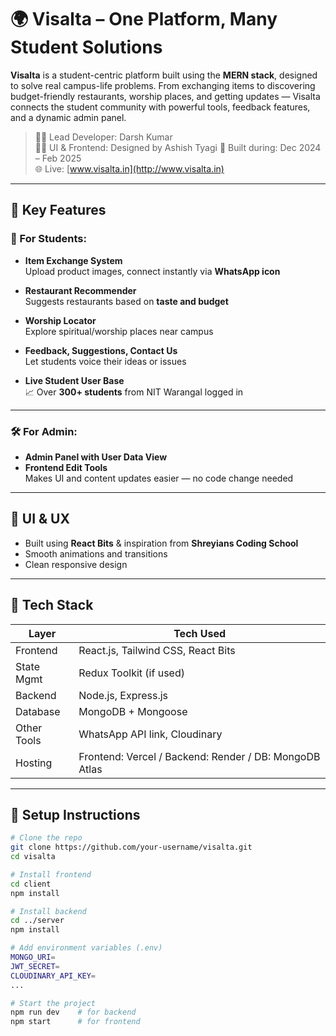 # 🌍 Visalta – One Platform, Many Student Solutions

**Visalta** is a student-centric platform built using the **MERN stack**, designed to solve real campus-life problems. From exchanging items to discovering budget-friendly restaurants, worship places, and getting updates — Visalta connects the student community with powerful tools, feedback features, and a dynamic admin panel.

> 👨‍💻 Lead Developer: Darsh Kumar  
> 👨‍🎨 UI & Frontend: Designed by Ashish Tyagi
> 🧠 Built during: Dec 2024 – Feb 2025  
> 🌐 Live: [www.visalta.in](http://www.visalta.in)

---

## 🚀 Key Features

### 🎒 For Students:
- **Item Exchange System**  
  Upload product images, connect instantly via **WhatsApp icon**
  
- **Restaurant Recommender**  
  Suggests restaurants based on **taste and budget**

- **Worship Locator**  
  Explore spiritual/worship places near campus

- **Feedback, Suggestions, Contact Us**  
  Let students voice their ideas or issues

- **Live Student User Base**  
  📈 Over **300+ students** from NIT Warangal logged in

---

### 🛠️ For Admin:
- **Admin Panel with User Data View**
- **Frontend Edit Tools**  
  Makes UI and content updates easier — no code change needed

---

## 🎨 UI & UX

- Built using **React Bits** & inspiration from **Shreyians Coding School**
- Smooth animations and transitions
- Clean responsive design

---

## 🧰 Tech Stack

| Layer        | Tech Used                        |
|--------------|----------------------------------|
| Frontend     | React.js, Tailwind CSS, React Bits |
| State Mgmt   | Redux Toolkit (if used)          |
| Backend      | Node.js, Express.js              |
| Database     | MongoDB + Mongoose               |
| Other Tools  | WhatsApp API link, Cloudinary    |
| Hosting      | Frontend: Vercel / Backend: Render / DB: MongoDB Atlas |

---

## 🔧 Setup Instructions

```bash
# Clone the repo
git clone https://github.com/your-username/visalta.git
cd visalta

# Install frontend
cd client
npm install

# Install backend
cd ../server
npm install

# Add environment variables (.env)
MONGO_URI=
JWT_SECRET=
CLOUDINARY_API_KEY=
...

# Start the project
npm run dev    # for backend
npm start      # for frontend
